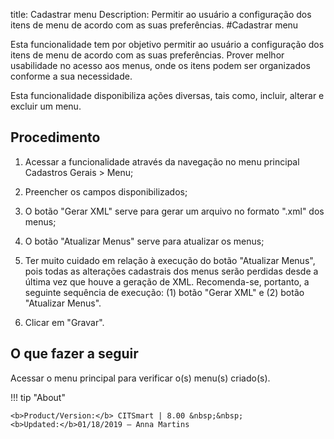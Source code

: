 title: Cadastrar menu
Description: Permitir ao usuário a configuração dos itens de menu de acordo com as suas preferências.
#Cadastrar menu

Esta funcionalidade tem por objetivo permitir ao usuário a configuração dos
itens de menu de acordo com as suas preferências. Prover melhor usabilidade no
acesso aos menus, onde os itens podem ser organizados conforme a sua
necessidade.

Esta funcionalidade disponibiliza ações diversas, tais como, incluir, alterar e
excluir um menu.

Procedimento
----------------

1.  Acessar a funcionalidade através da navegação no menu principal Cadastros
    Gerais \> Menu;

2.  Preencher os campos disponibilizados;

3.  O botão "Gerar XML" serve para gerar um arquivo no formato ".xml" dos menus;

4.  O botão "Atualizar Menus" serve para atualizar os menus;

5.  Ter muito cuidado em relação à execução do botão "Atualizar Menus", pois
    todas as alterações cadastrais dos menus serão perdidas desde a última vez
    que houve a geração de XML. Recomenda-se, portanto, a seguinte sequência de
    execução: (1) botão "Gerar XML" e (2) botão "Atualizar Menus".

6.  Clicar em "Gravar".

O que fazer a seguir
------------------------

Acessar o menu principal para verificar o(s) menu(s) criado(s).



!!! tip "About"

    <b>Product/Version:</b> CITSmart | 8.00 &nbsp;&nbsp;
    <b>Updated:</b>01/18/2019 – Anna Martins

